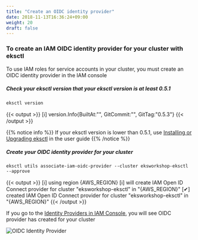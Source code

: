 ```yaml
---
title: "Create an OIDC identity provider"
date: 2018-11-13T16:36:24+09:00
weight: 20
draft: false
---
```


### To create an IAM OIDC identity provider for your cluster with eksctl

To use IAM roles for service accounts in your cluster, you must create an OIDC identity provider in the IAM console

##### Check your eksctl version that your eksctl version is at least 0.5.1

```
eksctl version
```

{{< output >}}
[ℹ]  version.Info{BuiltAt:"", GitCommit:"", GitTag:"0.5.3"}
{{< /output >}}

{{% notice info %}}
If your eksctl version is lower than 0.5.1, use [Installing or Upgrading eksctl](https://docs.aws.amazon.com/eks/latest/userguide/eksctl.html#installing-eksctl) in the user guide
{{% /notice %}}

##### Create your OIDC identity provider for your cluster

```
eksctl utils associate-iam-oidc-provider --cluster eksworkshop-eksctl --approve
```

{{< output >}}
[ℹ]  using region {AWS_REGION}
[ℹ]  will create IAM Open ID Connect provider for cluster "eksworkshop-eksctl" in "{AWS_REGION}"
[✔]  created IAM Open ID Connect provider for cluster "eksworkshop-eksctl" in "{AWS_REGION}"
{{< /output >}}

If you go to the [Identity Providers in IAM Console](https://console.aws.amazon.com/iam/home#/providers), you will see OIDC provider has created for your cluster

![OIDC Identity Provider](/images/irsa/irsa-oidc.png)
